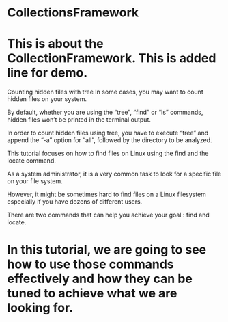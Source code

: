 # CollectionsFramework
This is about the CollectionFramework.
This is added line for demo.
===================================


Counting hidden files with tree
In some cases, you may want to count hidden files on your system.

By default, whether you are using the “tree”, “find” or “ls” commands, hidden files won’t be printed in the terminal output.

In order to count hidden files using tree, you have to execute “tree” and append the “-a” option for “all”, followed by the directory to be analyzed.

This tutorial focuses on how to find files on Linux using the find and the locate command.

As a system administrator, it is a very common task to look for a specific file on your file system.

However, it might be sometimes hard to find files on a Linux filesystem especially if you have dozens of different users.

There are two commands that can help you achieve your goal : find and locate.

In this tutorial, we are going to see how to use those commands effectively and how they can be tuned to achieve what we are looking for.
=========================================================================================================================================

